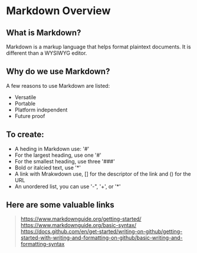 # Markdown Overview
## What is Markdown?
Markdown is a markup language that helps format plaintext documents. It is different than a WYSIWYG editor. 

## Why do we use Markdown?
A few reasons to use Markdown are listed:
- Versatile
- Portable
- Platform independent
- Future proof

## To create:
- A heding in Markdown use: '#'
- For the largest heading, use one '#'
- For the smallest heading, use three '###'
- Bold or italcied text, use '*'
- A link with Mrakwdown use, [] for the descriptor of the link and () for the URL 
- An unordered list, you can use '-", '+', or '*'



## Here are some valuable links
> https://www.markdownguide.org/getting-started/
> https://www.markdownguide.org/basic-syntax/
> https://docs.github.com/en/get-started/writing-on-github/getting-started-with-writing-and-formatting-on-github/basic-writing-and-formatting-syntax
